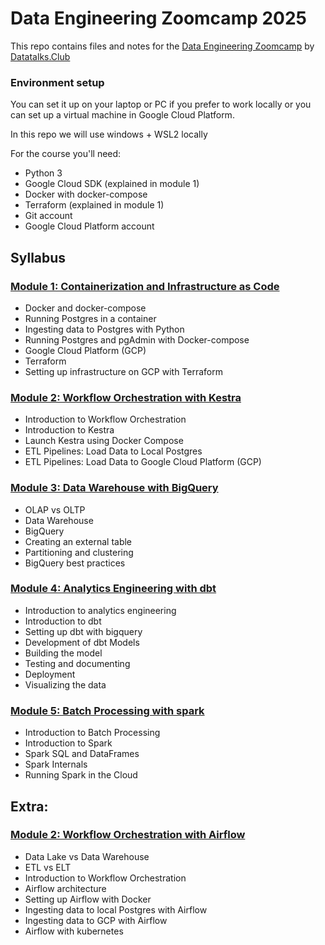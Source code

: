 # Data Engineering Zoomcamp 2025

This repo contains files and notes for the [Data Engineering Zoomcamp](https://github.com/DataTalksClub/data-engineering-zoomcamp) by [Datatalks.Club](https://datatalks.club/)

### Environment setup 

You can set it up on your laptop or PC if you prefer to work locally or you can set up a virtual machine in Google Cloud Platform.

In this repo we will use windows + WSL2 locally

For the course you'll need:

* Python 3 
* Google Cloud SDK (explained in module 1)
* Docker with docker-compose
* Terraform (explained in module 1)
* Git account
* Google Cloud Platform account


## Syllabus

### [Module 1: Containerization and Infrastructure as Code](1_Containerization-and-Infrastructure-as-Code/)

* Docker and docker-compose
* Running Postgres in a container
* Ingesting data to Postgres with Python
* Running Postgres and pgAdmin with Docker-compose
* Google Cloud Platform (GCP)
* Terraform
* Setting up infrastructure on GCP with Terraform

### [Module 2: Workflow Orchestration with Kestra](2_Workflow-Orchestration-(Kestra)/)

* Introduction to Workflow Orchestration
* Introduction to Kestra
* Launch Kestra using Docker Compose
* ETL Pipelines: Load Data to Local Postgres
* ETL Pipelines: Load Data to Google Cloud Platform (GCP)

### [Module 3: Data Warehouse with BigQuery](3_Data-Warehouse/)

* OLAP vs OLTP
* Data Warehouse
* BigQuery
* Creating an external table
* Partitioning and clustering
* BigQuery best practices

### [Module 4: Analytics Engineering with dbt](4_Analytics-Engineering/)

* Introduction to analytics engineering
* Introduction to dbt
* Setting up dbt with bigquery
* Development of dbt Models
* Building the model
* Testing and documenting
* Deployment 
* Visualizing the data 

### [Module 5: Batch Processing with spark](5_Batch-Processing-Spark/)

* Introduction to Batch Processing
* Introduction to Spark
* Spark SQL and DataFrames
* Spark Internals
* Running Spark in the Cloud


## Extra:

### [Module 2: Workflow Orchestration with Airflow](2_Workflow-Orchestration-AirFlow/)

* Data Lake vs Data Warehouse
* ETL vs ELT
* Introduction to Workflow Orchestration
* Airflow architecture
* Setting up Airflow with Docker
* Ingesting data to local Postgres with Airflow
* Ingesting data to GCP with Airflow
* Airflow with kubernetes

